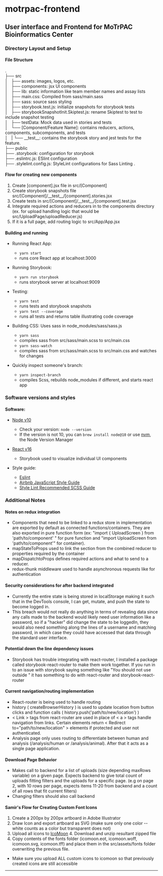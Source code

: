 # motrpac-frontend
**User interface and Frontend for MoTrPAC Bioinformatics Center**
---

### Directory Layout and Setup

#### File Structure

.  
├── src  
│   ├── assets: images, logos, etc.  
│   ├── components: jsx UI components  
│   ├── lib: static information like team member names and assay lists  
│   ├── main.css: Compiled from sass/main.sass  
│   ├── sass: source sass styling  
│   ├── storybook.test.js: initialize snapshots for storybook tests  
│   ├── storybookSnapshotInit.Skiptest.js: rename Skiptest to test to include snapshot testing  
│   ├── testData: Mock data used in stories and tests  
│   └── \[Component/Feature Name\]: contains reducers, actions, components, subcomponents, and tests  
│   |   └── \_\_test\_\_: contains the storybook story and jest tests for the feature.  
├── public  
├── .storybook: configuration for storybook  
├── .eslintrc.js: ESlint configuration  
├── .stylelint.config.js: StyleLint configurations for Sass Linting . 

#### Flow for creating new components
  1. Create \[component\].jsx file in src/\[Component\]
  2. Create storybook snapshots file src/\[Component\]/\_\_test\_\_/\[component\].stories.jsx
  3. Create tests in src/\[Component\]/\_\_test\_\_/\[component\].test.jsx
  4. Integrate required actions and reducers in to the components directory (ex. for upload handling logic that would be src/UploadPage/uploadReducer.js)
  5. If it is a full page, add routing logic to src/App/App.jsx

#### Building and running

 * Running React App:
   - `yarn start`
   - runs core React app at localhost:3000

 * Running Storybook:
   - `yarn run storybook`
   - runs storybook server at localhost:9009

 * Testing:
   - `yarn test`
   - runs tests and storybook snapshots
   - `yarn test --coverage`
   - runs all tests and returns table illustrating code coverage

 * Building CSS: Uses sass in node_modules/sass/sass.js
   - `yarn sass`
   - compiles sass from src/sass/main.scss to src/main.css
   - `yarn sass-watch`
   - compiles sass from src/sass/main.scss to src/main.css and watches for changes

 * Quickly inspect someone's branch:
   - `yarn inspect-branch`
   - compiles Scss, rebuilds node_modules if different, and starts react app

### Software versions and styles

#### Software:

 * [Node v10](https://github.com/nodejs/Release)
     - Check your version: `node --version`
     - If the version is not 10, you can `brew install node@10` or use [nvm](https://github.com/creationix/nvm/blob/master/README.md#installation), the Node Version Manager
     
 * [React v16](https://reactjs.org/versions)
     - Storybook used to visualize individual UI components

 * Style guide:
     - [Eslint](https://github.com/eslint/eslint) 
     - [Airbnb JavaScript Style Guide](https://github.com/airbnb/javascript)
     - [Style Lint Recommended SCSS Guide](https://github.com/stylelint/stylelint-config-recommended)

### Additional Notes

#### Notes on redux integration
 - Components that need to be linked to a redux store in implementation are exported by default as connected functions/containers. They are also exported in pure function form (ex: "import { UploadScreen } from 'path/to/component' " for pure function and "import UploadScreen from 'path/to/component'" for container).
 - mapStateToProps used to link the section from the combined reducer to properties required by the container
 - mapDispatchtoProps defines required actions and what to send to a reducer.
 - redux-thunk middleware used to handle asynchronous requests like for authentication

#### Security considerations for after backend integrated
 - Currently the entire state is being stored in localStorage making it such that in the DevTools console, I can get, mutate, and push the state to become logged in.
 - This breach would not really do anything in terms of revealing data since any calls made to the backend would likely need user information like a password, so if a "hacker" did change the state to be loggedIn, they would also need something along the lines of a username and matching password, in which case they could have accessed that data through the standard user interface.

#### Potential down the line dependency issues
  - Storybook has trouble integrating with react-router, I installed a package called storybook-react-router to make them work together. If you run in to an issue with storybook saying something like "You should not use <Link > outside <Router >" it has something to do with react-router and storybook-react-router

#### Current navigation/routing implementation
  - React-router is being used to handle routing
  - history ( createBrowserHistory ) is used to update location from button clicks and function calls ( history.push('path/to/new/location') )
  - \< Link > tags  from react-router are used in place of \< a > tags handle navigation from links. Certain elements return \< Redirect to="path/to/new/location" > elements if protected and user not authenticated.
  - Analysis page only uses routing to differentiate between human and analysis (/analysis/human or /analysis/animal). After that it acts as a single page application.

#### Download Page Behavior
  - Makes call to backend for a list of uploads (size depending maxRows variable) on a given page. Expects backend to give total count of uploads fitting filters and the uploads for a specific page. (e.g on page 2, with 10 rows per page, expects items 11-20  from backend and a count of all  rows that fit current filters)
  - Changing filters should also call backend

#### Samir's Flow for Creating Custom Font Icons
  1. Create a 200px by 200px artboard in Adobe Illustrator
  2. Draw Icon and export artboard as SVG (make sure only one color -- white counts as a color but transparent does not)
  3. Upload all icons to [IcoMoon](https://icomoon.io/app/#/select) 4. Download and unzip resultant zipped file
  5. Copy contents of the fonts folder (icomoon.eot, icomoon.woff, icomoon.svg, icomoon.tff) and place  them in the src/assets/fonts folder overwriting  the previous file. 

  - Make sure you upload ALL custom icons to icomoon so that previously created icons are still accessible

---
